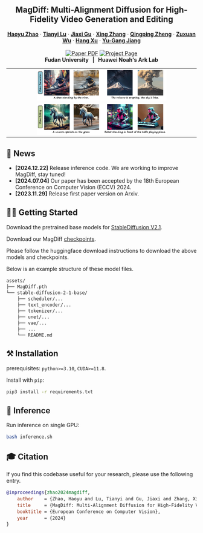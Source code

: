 <p align="center">

  <h2 align="center">MagDiff: Multi-Alignment Diffusion for High-Fidelity Video Generation and Editing</h2>
  <p align="center">
    <a href="https://scholar.google.com/citations?user=pCGM7jwAAAAJ&hl=zh-CN&oi=ao"><strong>Haoyu Zhao</strong></a>
    ·
    <a href="#"><strong>Tianyi Lu</strong></a>
    ·
    <a href="https://scholar.google.com/citations?user=FjBhxhkAAAAJ&hl=zh-CN&oi=ao"><strong>Jiaxi Gu</strong></a>
    ·
    <a href="https://scholar.google.com/citations?user=dG46Q8wAAAAJ&hl=zh-CN"><strong>Xing Zhang</strong></a>
    ·
    <a href="https://scholar.google.com.hk/citations?user=l0Y7emkAAAAJ&hl=zh-CN&oi=sra"><strong>Qingping Zheng</strong></a>
    ·
    <a href="https://scholar.google.com.hk/citations?user=7t12hVkAAAAJ&hl=zh-CN&oi=ao"><strong>Zuxuan Wu</strong></a>
    ·
    <a href="https://scholar.google.com.hk/citations?user=J_8TX6sAAAAJ&hl=zh-CN&oi=ao"><strong>Hang Xu</strong></a>
    ·
    <a href="https://scholar.google.com.hk/citations?user=f3_FP8AAAAAJ&hl=zh-CN&oi=ao"><strong>Yu-Gang Jiang</strong></a>
    <br>
    <br>
        <a href="https://arxiv.org/abs/2311.17338"><img src='https://img.shields.io/badge/arXiv-MagDiff-red' alt='Paper PDF'></a>
        <a href='https://gulucaptain.github.io/MagDiff/'><img src='https://img.shields.io/badge/Project_Page-MagDiff-green' alt='Project Page'></a>
    <br>
    <b>Fudan University &nbsp; | &nbsp;  Huawei Noah's Ark Lab</b>
  </p>

<table align="center">
    <tr>
    <td>
      <div align=center><img src="assets/teaser/video_generation.gif" width="70%">
    </td>
    </tr>
    <tr>
    <td>
      <div align=center><img src="assets/teaser/video_editing.gif"  width="70%">
    </td>
    </tr>
  </table>

## 📢 News
* **[2024.12.22]** Release inference code. We are working to improve MagDiff, stay tuned!
* **[2024.07.04]** Our paper has been accepted by the 18th European Conference on Computer Vision (ECCV) 2024.
* **[2023.11.29]** Release first paper version on Arxiv.

## 🏃‍♂️ Getting Started
Download the pretrained base models for [StableDiffusion V2.1](https://huggingface.co/stabilityai/stable-diffusion-2-1-base).

Download our MagDiff [checkpoints](https://huggingface.co/).

Please follow the huggingface download instructions to download the above models and checkpoints.

Below is an example structure of these model files.

```
assets/
├── MagDiff.pth
└── stable-diffusion-2-1-base/
    ├── scheduler/...
    ├── text_encoder/...
    ├── tokenizer/...
    ├── unet/...
    ├── vae/...
    ├── ...
    └── README.md
```

## ⚒️ Installation
prerequisites: `python>=3.10`, `CUDA>=11.8`.

Install with `pip`:
```bash
pip3 install -r requirements.txt
```

## 💃 Inference
Run inference on single GPU:
```bash
bash inference.sh
```

## 🎓 Citation
If you find this codebase useful for your research, please use the following entry.
```BibTeX
@inproceedings{zhao2024magdiff,
    author    = {Zhao, Haoyu and Lu, Tianyi and Gu, Jiaxi and Zhang, Xing and Zheng, Qingping and Wu, Zuxuan and Xu, Hang and Jiang Yu-Gang},
    title     = {MagDiff: Multi-Alignment Diffusion for High-Fidelity Video Generation and Editing},
    booktitle = {European Conference on Computer Vision},
    year      = {2024}
}
```